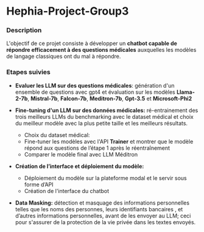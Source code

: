 
# Hephia-Project-Group3
### Description


L'objectif de ce projet consiste à développer un **chatbot capable de répondre efficacement à des questions médicales** auxquelles les modèles de langage classiques ont du mal à répondre.

### Etapes suivies

- **Evaluer les LLM sur des questions médicales**:
    génération d'un ensemble de questions avec gpt4 et évaluation sur les modèles **Llama-2-7b**, **Mistral-7b**, **Falcon-7b**, **Meditron-7b**, **Gpt-3.5** et **Microsoft-Phi2**

- **Fine-tuning d'un LLM sur des données médicales:**
    ré-entrainement des trois meilleurs LLMs du benchmarking avec le dataset médical et choix du meilleur modèle avec la plus petite taille et les meilleurs résultats.

    - Choix du dataset médical:
    - Fine-tuner les modèles avec l'API **Trainer** et montrer que le modèle répond aux questions de l’étape 1 après le réentraînement
    - Comparer le modèle final avec LLM Méditron

- **Création de l’interface et déploiement du modèle:** 
    - Déploiement du modèle sur la plateforme modal et le servir sous forme d’API
    - Création de l'interface du chatbot 

- **Data Masking:** 
    détection et masquage des informations personnelles telles que les noms des personnes, leurs identifiants bancaires , et d’autres informations personnelles, avant de les envoyer au LLM; ceci pour s'assurer de la protection de la vie privée dans les textes envoyés.